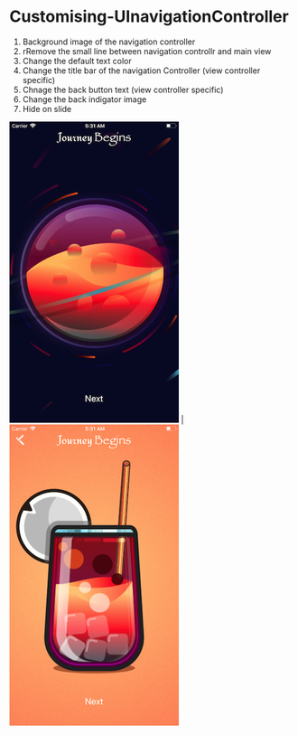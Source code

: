 # Customising-UInavigationController

1) Background image of the navigation controller
2) rRemove the small line between navigation controllr and main view
3) Change the default text color
 4) Change the title bar of the navigation Controller (view controller specific)
5) Chnage the back button text (view controller specific)
6) Change the back indigator image
7) Hide on slide


![Alt text](/ScreenShots/1.png?raw=true  "1")   |    ![Alt text](/ScreenShots/2.png?raw=true  "2") 
